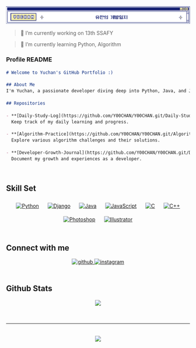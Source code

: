 


![header](https://raw.githubusercontent.com/Y00CHAN/Images/refs/heads/master/%E1%84%8A%E1%85%A5%E1%86%B7%E1%84%82%E1%85%A6%E1%84%8B%E1%85%B5%E1%86%AF.png)


>🔭 I’m currently working on 13th SSAFY

>🌱 I’m currently learning Python, Algorithm


### Profile README
```markdown
# Welcome to Yuchan's GitHub Portfolio :)

## About Me
I'm Yuchan, a passionate developer diving deep into Python, Java, and JavaScript. My GitHub repositories reflect my journey of continuous learning and development. I document my daily studies, algorithm challenges, and personal growth as a developer.

## Repositories

- **[Daily-Study-Log](https://github.com/Y00CHAN/Y00CHAN.git/Daily-Study-Log)**  
  Keep track of my daily learning and progress.

- **[Algorithm-Practice](https://github.com/Y00CHAN/Y00CHAN.git/Algorithm-Practice)**  
  Explore various algorithm challenges and their solutions.

- **[Developer-Growth-Journal](https://github.com/Y00CHAN/Y00CHAN.git/Developer-Growth-Journal)**  
  Document my growth and experiences as a developer.
```

  

<br/>  

<tr><td valign="top" width="70%">



## Skill Set  
<div align="center">  
<a href="https://www.python.org/" target="_blank"><img style="margin: 10px" src="https://profilinator.rishav.dev/skills-assets/python-original.svg" alt="Python" height="50" /></a>  
<a href="https://www.djangoproject.com/" target="_blank"><img style="margin: 10px" src="https://profilinator.rishav.dev/skills-assets/django-original.svg" alt="Django" height="50" /></a>  
<a href="https://www.java.com/" target="_blank"><img style="margin: 10px" src="https://profilinator.rishav.dev/skills-assets/java-original-wordmark.svg" alt="Java" height="50" /></a>  
<a href="https://www.javascript.com/" target="_blank"><img style="margin: 10px" src="https://profilinator.rishav.dev/skills-assets/javascript-original.svg" alt="JavaScript" height="50" /></a>  
<a href="https://www.cprogramming.com/" target="_blank"><img style="margin: 10px" src="https://profilinator.rishav.dev/skills-assets/c-original.svg" alt="C" height="50" /></a>  
<a href="https://www.cplusplus.com/" target="_blank"><img style="margin: 10px" src="https://profilinator.rishav.dev/skills-assets/cplusplus-original.svg" alt="C++" height="50" /></a>  
<a href="https://www.adobe.com/in/products/photoshop.html" target="_blank"><img style="margin: 10px" src="https://profilinator.rishav.dev/skills-assets/photoshop-plain.svg" alt="Photoshop" height="50" /></a>  
<a href="https://www.adobe.com/in/products/illustrator.html" target="_blank"><img style="margin: 10px" src="https://profilinator.rishav.dev/skills-assets/adobe_illustrator-icon.svg" alt="Illustrator" height="50" /></a>  
</div>







</td></tr></table>  

<br/>  


## Connect with me  
<div align="center">
<a href="https://github.com/https://github.com/Y00CHAN" target="_blank">
<img src=https://img.shields.io/badge/github-%2324292e.svg?&style=for-the-badge&logo=github&logoColor=white alt=github style="margin-bottom: 5px;" />
<a href="https://instagram.com/https://www.instagram.com/baboomungchunge/" target="_blank">
<img src=https://img.shields.io/badge/instagram-%23000000.svg?&style=for-the-badge&logo=instagram&logoColor=white alt=instagram style="margin-bottom: 5px;" />
</a>  
</div>  
  

<br/>  


## Github Stats  
<div align="center"><img src="https://github-readme-stats.vercel.app/api?username=Y00CHAN&show_icons=true&count_private=true&hide_border=true" align="center" /></div>  

<br/>  
<br/>  

----
<br/>  

<div align="center">
<img src="https://komarev.com/ghpvc/?username=Y00CHAN&&style=flat-square" align="center" />
</div>  
  